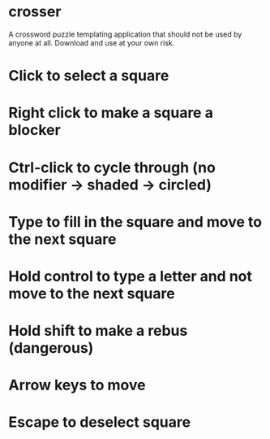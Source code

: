 # crosser
A crossword puzzle templating application that should not be used by anyone at all. Download and use at your own risk.

# Click to select a square
# Right click to make a square a blocker
# Ctrl-click to cycle through (no modifier -> shaded -> circled)
# Type to fill in the square and move to the next square
# Hold control to type a letter and not move to the next square
# Hold shift to make a rebus (dangerous)
# Arrow keys to move
# Escape to deselect square
